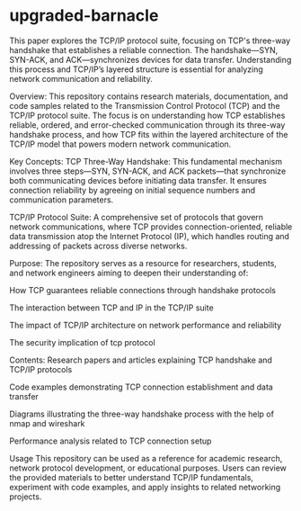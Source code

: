 # upgraded-barnacle
This paper explores the TCP/IP protocol suite, focusing on TCP's three-way handshake that establishes a reliable connection. The handshake—SYN, SYN-ACK, and ACK—synchronizes devices for data transfer. Understanding this process and TCP/IP’s layered structure is essential for analyzing network communication and reliability.

Overview:
 This repository contains research materials, documentation, and code samples related to the Transmission Control Protocol (TCP) and the TCP/IP protocol suite. The focus is on understanding how TCP establishes reliable, ordered, and error-checked communication through its three-way handshake process, and how TCP fits within the layered architecture of the TCP/IP model that powers modern network communication.

Key Concepts:
 TCP Three-Way Handshake: This fundamental mechanism involves three steps—SYN, SYN-ACK, and ACK packets—that synchronize both communicating devices before initiating data transfer. It ensures connection reliability by agreeing on initial sequence numbers and communication parameters.

TCP/IP Protocol Suite: A comprehensive set of protocols that govern network communications, where TCP provides connection-oriented, reliable data transmission atop the Internet Protocol (IP), which handles routing and addressing of packets across diverse networks.

Purpose:
 The repository serves as a resource for researchers, students, and network engineers aiming to deepen their understanding of:

How TCP guarantees reliable connections through handshake protocols

The interaction between TCP and IP in the TCP/IP suite

The impact of TCP/IP architecture on network performance and reliability

The security implication of tcp protocol

Contents:
 Research papers and articles explaining TCP handshake and TCP/IP protocols

Code examples demonstrating TCP connection establishment and data transfer

Diagrams illustrating the three-way handshake process with the help of nmap and wireshark

Performance analysis related to TCP connection setup

Usage
This repository can be used as a reference for academic research, network protocol development, or educational purposes. Users can review the provided materials to better understand TCP/IP fundamentals, experiment with code examples, and apply insights to related networking projects.
